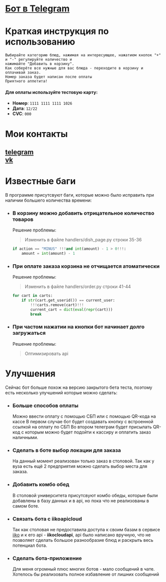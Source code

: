 # [Бот в Telegram](https://t.me/stolovkatest_bot)

# Краткая инструкция по использованию
```
Выбирайте категорию блюд, нажимая на интересующее, нажатием кнопок "+" и "-" регулируйте количество и
нажимайте "Добавить в корзину".
Как соберёте все нужные для вас блюда - переходите в корзину и оплачивай заказ.
Номер заказа будет написан после оплаты
Приятного аппетита!
```

#### Для оплаты используйте тестовую карту:<br/>
- **Номер**: `1111 1111 1111 1026`<br/>
- **Дата**: `12/22`<br/>
- **CVC**: `000`<br/>

# Мои контакты 
## [telegram](https://t.me/lilimejb) <br/>[vk](https://vk.com/lilimejb)<br/> 

# Известные баги
В программе присутсвуют баги, которые можно было исправить при наличии большего количества времени:

- ### В корзину можно добавить отрицательное количество товаров
    Решение проблемы:<br/>
    > Изменить в файле handlers/dish_page.py строки 35-36
    ```py
    if action == "MINUS" !!!and int(amount) - 1 > 0!!!:
        amount = int(amount) - 1
    ```
- ### При оплате заказа корзина не отчищается атоматически
    Решение проблемы:<br/>
    > Изменить в файле handlers/order.py строки 41-44
    ```py
    for cart in carts:
        if str(cart.get_userid()) == current_user:
            !!!carts.remove(cart)!!!
            current_cart = dict(eval(repr(cart)))
            break
    ```
- ### При частом нажатии на кнопки бот начинает долго загружаться
    Решение проблемы:<br/>
    > Оптимизировать api

# Улучшения
Сейчас бот больше похож на версию закрытого бета теста, поэтому есть несколько улучшений которые можно сделать:

- ### Больше способов оплаты

    Можно ввести оплату с помощью СБП или с помощью QR-кода на кассе
    В первом случае бот будет создавать кнопку с встроенной ссылкой на оплату по СБП
    Во втором телеграм будет присылать QR-код с которым можно будет подойти к кассиру и оплатить заказ наличными.

- ### Сделать в боте выбор локации для заказа

    На данный момент реализован только заказ в столовой.
    Так как у вуза есть ещё 2 предприятия можно сделать выбор места для заказа.

- ### Добавить комбо обед

    В столовой университета присутсвуют комбо обеды, которые были добавлены
    в базу данных и в api, но пока что не реализованы в самом боте.

- ### Связать бота с **iikoapicloud**

    Так как столовая не предоставила доступа к своим базам в сервисе [iiko](https://iiko.ru/) и к его api - **iikocloudapi**,
    api было написано вручную, что не позволяет сделать большое разнообразие блюд и раскрыть весь потенциал бота.

- ### Сделать бота-приложение

    Для меня огромный плюс многих ботов - мало сообщений в чате. Хотелось бы реализовать полное избавление от лишних сообщений
